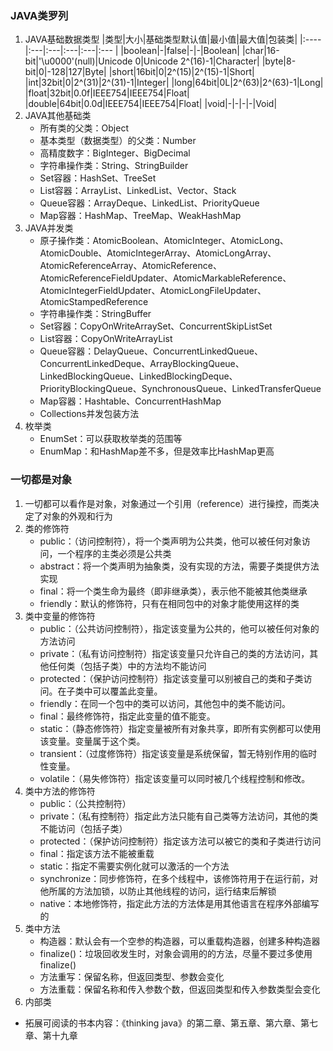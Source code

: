 ### JAVA类罗列
1. JAVA基础数据类型
    |类型|大小|基础类型默认值|最小值|最大值|包装类|
    |:----|:---|:---|:---|:---|:--- |
    |boolean|-|false|-|-|Boolean|
    |char|16-bit|'\u0000'(null)|Unicode 0|Unicode 2^(16)-1|Character|
    |byte|8-bit|0|-128|127|Byte|
    |short|16bit|0|2^(15)|2^(15)-1|Short|
    |int|32bit|0|2^(31)|2^(31)-1|Integer|
    |long|64bit|0L|2^(63)|2^(63)-1|Long|
    |float|32bit|0.0f|IEEE754|IEEE754|Float|
    |double|64bit|0.0d|IEEE754|IEEE754|Float|
    |void|-|-|-|-|Void|
2. JAVA其他基础类
   - 所有类的父类：Object
   - 基本类型（数据类型）的父类：Number
   - 高精度数字：BigInteger、BigDecimal
   - 字符串操作类：String、StringBuilder
   - Set容器：HashSet、TreeSet
   - List容器：ArrayList、LinkedList、Vector、Stack
   - Queue容器：ArrayDeque、LinkedList、PriorityQueue
   - Map容器：HashMap、TreeMap、WeakHashMap
3. JAVA并发类
   - 原子操作类：AtomicBoolean、AtomicInteger、AtomicLong、AtomicDouble、AtomicIntegerArray、AtomicLongArray、AtomicReferenceArray、AtomicReference、AtomicReferenceFieldUpdater、AtomicMarkableReference、AtomicIntegerFieldUpdater、AtomicLongFileUpdater、AtomicStampedReference
   - 字符串操作类：StringBuffer
   - Set容器：CopyOnWriteArraySet、ConcurrentSkipListSet
   - List容器：CopyOnWriteArrayList
   - Queue容器：DelayQueue、ConcurrentLinkedQueue、ConcurrentLinkedDeque、ArrayBlockingQueue、LinkedBlockingQueue、LinkedBlockingDeque、PriorityBlockingQueue、SynchronousQueue、LinkedTransferQueue
   - Map容器：Hashtable、ConcurrentHashMap
   - Collections并发包装方法
4. 枚举类
   - EnumSet：可以获取枚举类的范围等
   - EnumMap：和HashMap差不多，但是效率比HashMap更高
   
### 一切都是对象
1. 一切都可以看作是对象，对象通过一个引用（reference）进行操控，而类决定了对象的外观和行为
2. 类的修饰符
   - public：（访问控制符），将一个类声明为公共类，他可以被任何对象访问，一个程序的主类必须是公共类
   - abstract：将一个类声明为抽象类，没有实现的方法，需要子类提供方法实现
   - final：将一个类生命为最终（即非继承类），表示他不能被其他类继承
   - friendly：默认的修饰符，只有在相同包中的对象才能使用这样的类
3. 类中变量的修饰符
   - public：（公共访问控制符），指定该变量为公共的，他可以被任何对象的方法访问
   - private：（私有访问控制符）指定该变量只允许自己的类的方法访问，其他任何类（包括子类）中的方法均不能访问
   - protected：（保护访问控制符）指定该变量可以别被自己的类和子类访问。在子类中可以覆盖此变量。
   - friendly：在同一个包中的类可以访问，其他包中的类不能访问。
   - final：最终修饰符，指定此变量的值不能变。
   - static：（静态修饰符）指定变量被所有对象共享，即所有实例都可以使用该变量。变量属于这个类。
   - transient：（过度修饰符）指定该变量是系统保留，暂无特别作用的临时性变量。
   - volatile：（易失修饰符）指定该变量可以同时被几个线程控制和修改。
4. 类中方法的修饰符
   - public：（公共控制符）
   - private：（私有控制符）指定此方法只能有自己类等方法访问，其他的类不能访问（包括子类）
   - protected：（保护访问控制符）指定该方法可以被它的类和子类进行访问
   - final：指定该方法不能被重载
   - static：指定不需要实例化就可以激活的一个方法
   - synchronize：同步修饰符，在多个线程中，该修饰符用于在运行前，对他所属的方法加锁，以防止其他线程的访问，运行结束后解锁
   - native：本地修饰符，指定此方法的方法体是用其他语言在程序外部编写的
5. 类中方法
   - 构造器：默认会有一个空参的构造器，可以重载构造器，创建多种构造器
   - finalize()：垃圾回收发生时，对象会调用的的方法，尽量不要过多使用finalize()
   - 方法重写：保留名称，但返回类型、参数会变化
   - 方法重载：保留名称和传入参数个数，但返回类型和传入参数类型会变化
6. 内部类

- 拓展可阅读的书本内容：《thinking java》的第二章、第五章、第六章、第七章、第十九章